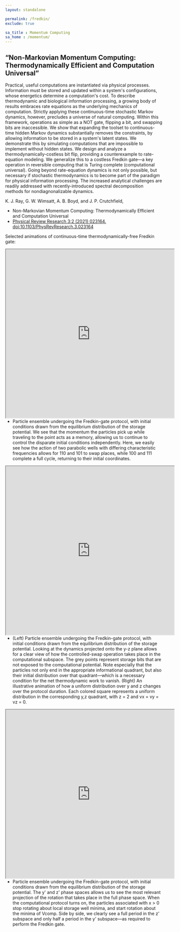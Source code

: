 ```yaml
---
layout: standalone

permalink: /fredkin/
exclude: true

sa_title : Momentum Computing
sa_home : /momentum/
---
```

## “Non-Markovian Momentum Computing: Thermodynamically Efficient and Computation Universal”
Practical, useful computations are instantiated via physical processes. Information must be stored and updated within a system's configurations, whose energetics determine a computation's cost. To describe thermodynamic and biological information processing, a growing body of results embraces rate equations as the underlying mechanics of computation. Strictly applying these continuous-time stochastic Markov dynamics, however, precludes a universe of natural computing. Within this framework, operations as simple as a NOT gate, flipping a bit, and swapping bits are inaccessible. We show that expanding the toolset to continuous-time hidden Markov dynamics substantially removes the constraints, by allowing information to be stored in a system's latent states. We demonstrate this by simulating computations that are impossible to implement without hidden states. We design and analyze a thermodynamically-costless bit flip, providing a counterexample to rate-equation modeling. We generalize this to a costless Fredkin gate—a key operation in reversible computing that is Turing complete (computational universal). Going beyond rate-equation dynamics is not only possible, but necessary if stochastic thermodynamics is to become part of the paradigm for physical information processing. The increased analytical challenges are readily addressed with recently-introduced spectral decomposition methods for nondiagnonalizable dynamics.


K. J. Ray, G. W. Wimsatt, A. B. Boyd, and J. P. Crutchfield,
- Non-Markovian Momentum Computing: Thermodynamically Efficient and Computation Universal
- [Physical Review Research 3:2 (2021) 023164. doi:10.1103/PhysRevResearch.3.023164](https://journals.aps.org/prresearch/abstract/10.1103/PhysRevResearch.3.023164)

Selected animations of continuous-time thermodynamically-free Fredkin gate:

<iframe width="540" height="540" align='left' src="https://drive.google.com/file/d/1KHs3RkkAYjDXOaH9dKPVRGq3TtJvNloJ/preview">
</iframe>

- Particle ensemble undergoing the Fredkin-gate protocol, with initial conditions drawn from the equilibrium distribution of the storage potential. We see that the momentum the particles pick up while traveling to the point acts as a memory, allowing us to continue to control the disparate initial conditions independently. Here, we easily see how the action of two parabolic wells with differing characteristic frequencies allows for 110 and 101 to swap places, while 100 and 111 complete a full cycle, returning to their initial coordinates.


<iframe width="540" height="540" align='left' src="https://drive.google.com/file/d/1FzA94lE3TPSRL8c5sgKRoEX8bAVxDmH_/preview">
</iframe>

- (Left) Particle ensemble undergoing the Fredkin-gate protocol, with initial conditions drawn from the equilibrium distribution of the storage potential. Looking at the dynamics projected onto the y-z plane allows for a clear view of how the controlled-swap operation takes place in the computational subspace. The grey points represent storage bits that are not exposed to the computational potential. Note especially that the particles not only end in the appropriate informational quadrant, but also their initial distribution over that quadrant—which is a necessary condition for the net thermodynamic work to vanish. (Right) An illustrative animation of how a uniform distribution over y and z changes over the protocol duration. Each colored square represents a uniform distribution in the corresponding y,z quadrant, with z = 2 and vx = vy = vz = 0.

<iframe width="540" height="540" align='left' src="https://drive.google.com/file/d/1VzF-DruEbuUmd9gNMANmkHsYlGUKJnQC/preview">
</iframe>

 - Particle ensemble undergoing the Fredkin-gate protocol, with initial conditions drawn from the equilibrium distribution of the storage potential. The y' and z' phase spaces allows us to see the most relevant projection of the rotation that takes place in the full phase space. When the computational protocol turns on, the particles associated with x > 0 stop rotating about local storage well minima, and start rotation about the minima of Vcomp. Side by side, we clearly see a full period in the z' subspace and only half a period in the y' subspace—as required to perform the Fredkin gate.


